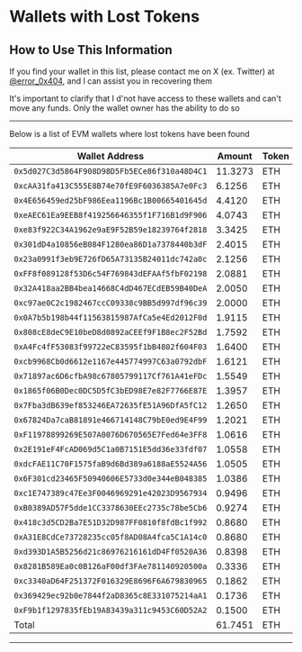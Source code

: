 # Wallets with Lost Tokens

## How to Use This Information

If you find your wallet in this list, please contact me on X (ex. Twitter) at [@error_0x404](https://x.com/error_0x404), and I can assist you in recovering them

It's important to clarify that I d'not have access to these wallets and can't move any funds. Only the wallet owner has the ability to do so

---

Below is a list of EVM wallets where lost tokens have been found

| Wallet Address                               | Amount  | Token |
| -------------------------------------------- | ------- | ----- |
| `0x5d027C3d5864F908D98D5Fb5ECe86f310a48D4C1` | 11.3273 | ETH   |
| `0xcAA31fa413C555E8B74e70fE9F6036385A7e0Fc3` | 6.1256  | ETH   |
| `0x4E656459ed25bF986Eea1196Bc1B00665401645d` | 4.4120  | ETH   |
| `0xeAEC61Ea9EEB8f419256646355f1F716B1d9F906` | 4.0743  | ETH   |
| `0xe83f922C34A1962e9aE9F52B59e18239764f2818` | 3.3425  | ETH   |
| `0x301dD4a10856eB084F1280ea86D1a7378440b3dF` | 2.4015  | ETH   |
| `0x23a0991f3eb9E726fD65A73135B24011dc742a0c` | 2.1256  | ETH   |
| `0xFF8f089128f53D6c54F769843dEFAAf5fbF02198` | 2.0881  | ETH   |
| `0x32A418aa2BB4bea14668C4dD467ECdEB59B40DeA` | 2.0050  | ETH   |
| `0xc97ae0C2c1982467ccC09338c9BB5d997df96c39` | 2.0000  | ETH   |
| `0x0A7b5b198b44f11563815987AfCa5e4Ed2012F0d` | 1.9115  | ETH   |
| `0x808cE8deC9E10beD8d0892aCEEf9F1B8ec2F52Bd` | 1.7592  | ETH   |
| `0xA4Fc4fF53083f99722eC83595f1bB4802f604F03` | 1.6400  | ETH   |
| `0xcb9968Cb0d6612e1167e445774997C63a0792dbF` | 1.6121  | ETH   |
| `0x71897ac6D6cfbA98c67805799117Cf761A41eFDc` | 1.5549  | ETH   |
| `0x1865f06B0Dec0DC5D5fC3bED98E7e82F7766E87E` | 1.3957  | ETH   |
| `0x7Fba3dB639ef853246EA72635fE51A96DfA5fC12` | 1.2650  | ETH   |
| `0x67824Da7caB81891e466714148C79bE0ed9E4F99` | 1.2021  | ETH   |
| `0xF11978899269E507A0076D670565E7Fed64e3FF8` | 1.0616  | ETH   |
| `0x2E191eF4FcAD069d5C1a0B7151E5dd36e33fdf07` | 1.0558  | ETH   |
| `0xdcFAE11C70F1575faB9d6Bd389a6188aE5524A56` | 1.0505  | ETH   |
| `0x6F301cd23465F50940606E5733d0e344eB048385` | 1.0386  | ETH   |
| `0xc1E747389c47Ee3F0046969291e42023D9567934` | 0.9496  | ETH   |
| `0xB0389AD57F5dde1CC3378630EEc2735c78be5Cb6` | 0.9274  | ETH   |
| `0x418c3d5CD2Ba7E51D32D987FF0810f8fdBc1f992` | 0.8680  | ETH   |
| `0xA31E8CdCe73728235cc05f8AD08A4fca5C1A14c0` | 0.8680  | ETH   |
| `0xd393D1A5B5256d21c86976216161dD4Ff0520A36` | 0.8398  | ETH   |
| `0x8281B589Ea0c0B126aF00df3FAe781140920500a` | 0.3336  | ETH   |
| `0xc3340aD64F251372F016329E8696F6A679830965` | 0.1862  | ETH   |
| `0x369429ec92b0e7844f2aD8365c8E331075214aA1` | 0.1736  | ETH   |
| `0xF9b1f1297835fEb19A83439a311c9453C60D52A2` | 0.1500  | ETH   |
| Total                                        | 61.7451 | ETH   |

---
